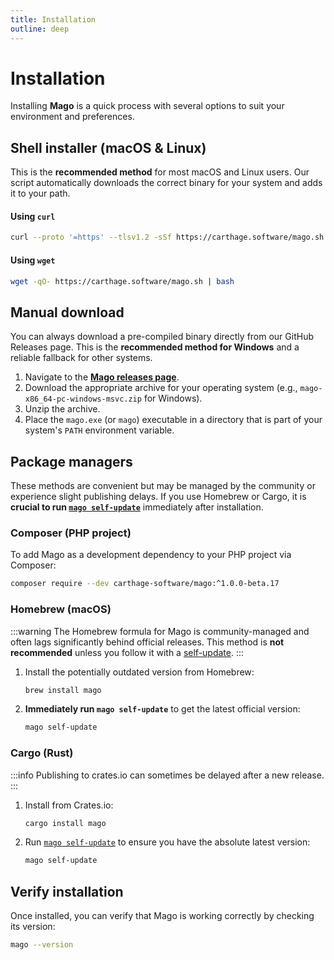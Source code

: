 ```yaml
---
title: Installation
outline: deep
---
```


# Installation

Installing **Mago** is a quick process with several options to suit your environment and preferences.

## Shell installer (macOS & Linux)

This is the **recommended method** for most macOS and Linux users. Our script automatically downloads the correct binary for your system and adds it to your path.

#### Using `curl`

```sh
curl --proto '=https' --tlsv1.2 -sSf https://carthage.software/mago.sh | bash
```

#### Using `wget`

```sh
wget -qO- https://carthage.software/mago.sh | bash
```

## Manual download

You can always download a pre-compiled binary directly from our GitHub Releases page. This is the **recommended method for Windows** and a reliable fallback for other systems.

1.  Navigate to the **[Mago releases page](https://github.com/carthage-software/mago/releases)**.
2.  Download the appropriate archive for your operating system (e.g., `mago-x86_64-pc-windows-msvc.zip` for Windows).
3.  Unzip the archive.
4.  Place the `mago.exe` (or `mago`) executable in a directory that is part of your system's `PATH` environment variable.

## Package managers

These methods are convenient but may be managed by the community or experience slight publishing delays. If you use Homebrew or Cargo, it is **crucial to run [`mago self-update`](/guide/upgrading)** immediately after installation.

### Composer (PHP project)

To add Mago as a development dependency to your PHP project via Composer:

```sh
composer require --dev carthage-software/mago:^1.0.0-beta.17
```

### Homebrew (macOS)

:::warning
The Homebrew formula for Mago is community-managed and often lags significantly behind official releases. This method is **not recommended** unless you follow it with a [self-update](/guide/upgrading).
:::

1.  Install the potentially outdated version from Homebrew:
    ```sh
    brew install mago
    ```
2.  **Immediately run `mago self-update`** to get the latest official version:
    ```sh
    mago self-update
    ```

### Cargo (Rust)

:::info
Publishing to crates.io can sometimes be delayed after a new release.
:::

1.  Install from Crates.io:
    ```sh
    cargo install mago
    ```
2.  Run [`mago self-update`](/guide/upgrading) to ensure you have the absolute latest version:
    ```sh
    mago self-update
    ```

## Verify installation

Once installed, you can verify that Mago is working correctly by checking its version:

```sh
mago --version
```
